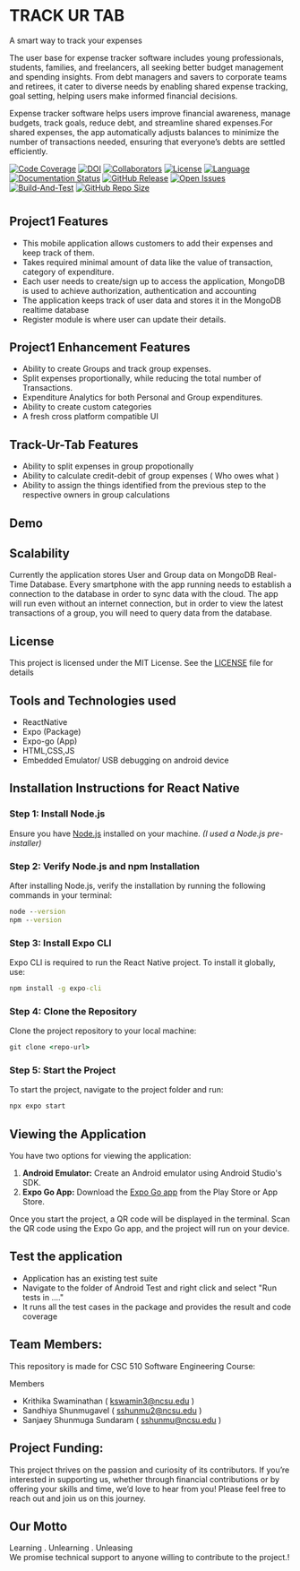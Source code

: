 # TRACK UR TAB
A smart way to track your expenses

The user base for expense tracker software includes young professionals, students, families, and freelancers, all seeking better budget management and spending insights. From debt managers and savers to corporate teams and retirees, it cater to diverse needs by enabling shared expense tracking, goal setting, helping users make informed financial decisions.

Expense tracker software helps users improve financial awareness, manage budgets, track goals, reduce debt, and streamline shared expenses.For shared expenses, the app automatically adjusts balances to minimize the number of transactions needed, ensuring that everyone’s debts are settled efficiently.


[![Code Coverage](https://codecov.io/gh/AtharvaGole/XpensAuditor/branch/main/graphs/badge.svg)](https://codecov.io/gh/SKS2024SE/XpensAuditor/branch/main)
[![DOI](https://zenodo.org/badge/DOI/10.5281/zenodo.7402784.svg)](https://doi.org/10.5281/zenodo.7402784)
[![Collaborators](https://img.shields.io/badge/Collaborators-3-orange.svg?style=flat)](https://github.com/SKS2024SE/Track-Ur-Tab/graphs/contributors)
[![License](https://img.shields.io/badge/License-MIT-purple.svg?style=flat)](https://github.com/SKS2024SE/XpensAuditor/blob/main/LICENSE)
[![Language](https://img.shields.io/badge/Language-Java-blue.svg?style=flat)](https://github.com/SKS2024SE/XpensAuditor/search?l=java)
[![Documentation Status](https://readthedocs.org/projects/ansicolortags/badge/?version=latest)](https://github.com/SKS2024SE/XpensAuditor/blob/main/README.md)
[![GitHub Release](https://img.shields.io/github/release/AtharvaGole/XpensAuditor.svg)](https://github.com/SKS2024SE/XpensAuditor/releases)
[![Open Issues](https://img.shields.io/github/issues/AtharvaGole/XpensAuditor)](https://github.com/SKS2024SE/XpensAuditor/issues)
[![Build-And-Test](https://github.com/AtharvaGole/XpensAuditor/actions/workflows/android.yml/badge.svg)](https://github.com/SKS2024SE/XpensAuditor/actions/workflows/android.yml)
[![GitHub Repo Size](https://img.shields.io/github/repo-size/AtharvaGole/XpensAuditor.svg)](https://img.shields.io/github/repo-size/SKS2024SE/XpensAuditor.svg)

#

 ## Project1 Features
 
 - This mobile application allows customers to add their expenses and keep track of them. 
 - Takes required minimal amount of data like the value of transaction, category of expenditure.
 - Each user needs to create/sign up to access the application, MongoDB is used to achieve authorization, authentication and accounting
 - The application keeps track of user data and stores it in the MongoDB realtime database
 - Register module is where user can update their details.
 
 ## Project1 Enhancement Features
 
 - Ability to create Groups and track group expenses.
 - Split expenses proportionally, while reducing the total number of Transactions.
 - Expenditure Analytics for both Personal and Group expenditures.
 - Ability to create custom categories
 - A fresh cross platform compatible UI
 
## Track-Ur-Tab Features 

 - Ability to split expenses in group propotionally
 - Ability to calculate credit-debit of group expenses ( Who owes what )
 - Ability to assign the things identified from the previous step to the respective owners in group calculations

## Demo


## Scalability
Currently the application stores User and Group data on MongoDB Real-Time Database. Every smartphone with the app running needs to establish a connection to the database in order to sync data with the cloud. The app will run even without an internet connection, but in order to view the latest transactions of a group, you will need to query data from the database.

## License

 This project is licensed under the MIT License. See the [LICENSE](https://github.com/AtharvaGole/XpensAuditor/blob/main/LICENSE) file for details
 
## Tools and Technologies used

- ReactNative
- Expo (Package)
- Expo-go (App)
- HTML,CSS,JS
- Embedded Emulator/ USB debugging on android device

 
## Installation Instructions for React Native

### Step 1: Install Node.js  
Ensure you have [Node.js](https://nodejs.org/) installed on your machine. *(I used a Node.js pre-installer)*

### Step 2: Verify Node.js and npm Installation  
After installing Node.js, verify the installation by running the following commands in your terminal:

```cmd
node --version
npm --version
```

### Step 3: Install Expo CLI  
Expo CLI is required to run the React Native project. To install it globally, use:

```cmd
npm install -g expo-cli
```

### Step 4: Clone the Repository  
Clone the project repository to your local machine:

```cmd
git clone <repo-url>
```

### Step 5: Start the Project  
To start the project, navigate to the project folder and run:

```cmd
npx expo start
```
## Viewing the Application  
You have two options for viewing the application:

1. **Android Emulator:** Create an Android emulator using Android Studio's SDK.
2. **Expo Go App:** Download the [Expo Go app](https://expo.dev/client) from the Play Store or App Store.

Once you start the project, a QR code will be displayed in the terminal. Scan the QR code using the Expo Go app, and the project will run on your device.
 
## Test the application

 - Application has an existing test suite
 - Navigate to the folder of Android Test and right click and select "Run tests in ...."
 - It runs all the test cases in the package and provides the result and code coverage
 
## Team Members:

This repository is made for CSC 510 Software Engineering Course:

Members
 - Krithika Swaminathan ( kswamin3@ncsu.edu )
 - Sandhiya Shunmugavel ( sshunmu2@ncsu.edu )
 - Sanjaey Shunmuga Sundaram ( sshunmu@ncsu.edu )

## Project Funding:

This project thrives on the passion and curiosity of its contributors. If you’re interested in supporting us, whether through financial contributions or by offering your skills and time, we’d love to hear from you! Please feel free to reach out and join us on this journey.

## Our Motto

Learning . Unlearning . Unleasing <br />
We promise technical support to anyone willing to contribute to the project.!
